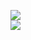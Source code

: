 [![](https://img.shields.io/badge/Made%20With-Github%20Spray-lightgrey.svg?style=for-the-badge&logo=github)](https://github.com/Annihil/github-spray#5064)  
[![](https://i.imgur.com/2DrTn0Z.gif)](https://github.com/Annihil/github-spray)